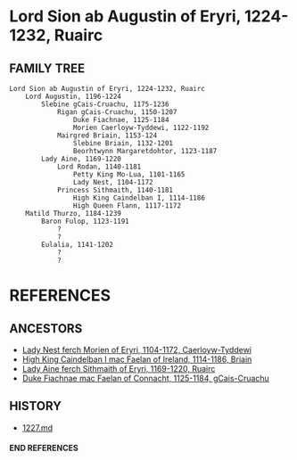 # Lord Sion ab Augustin of Eryri, 1224-1232, Ruairc

## FAMILY TREE 
```
Lord Sion ab Augustin of Eryri, 1224-1232, Ruairc
	Lord Augustin, 1196-1224
		Slebine gCais-Cruachu, 1175-1236
			Rigan gCais-Cruachu, 1150-1207
				Duke Fiachnae, 1125-1184
				Morien Caerloyw-Tyddewi, 1122-1192
			Mairgred Briain, 1153-124
				Slebine Briain, 1132-1201
				Beorhtwynn Margaretdohtor, 1123-1187
		Lady Aine, 1169-1220
			Lord Rodan, 1140-1181
				Petty King Mo-Lua, 1101-1165
				Lady Nest, 1104-1172
			Princess Sithmaith, 1140-1181
				High King Caindelban I, 1114-1186
				High Queen Flann, 1117-1172
	Matild Thurzo, 1184-1239
		Baron Fulop, 1123-1191
			?
			?
		Eulalia, 1141-1202
			?
			?
```


# REFERENCES

## ANCESTORS
* [Lady Nest ferch Morien of Eryri, 1104-1172, Caerloyw-Tyddewi](nest_ferch_morien_1104.md)
* [High King Caindelban I mac Faelan of Ireland, 1114-1186, Briain](caindelban_i_mac_faelan_1114.md)
* [Lady Aine ferch Sithmaith of Eryri, 1169-1220, Ruairc](aine_ferch_sithmaith_1169.md)
* [Duke Fiachnae mac Faelan of Connacht, 1125-1184, gCais-Cruachu](fiachnae_mac_faelan_1125.md)

## HISTORY
* [1227.md](../h/1227.md)

#### END REFERENCES
